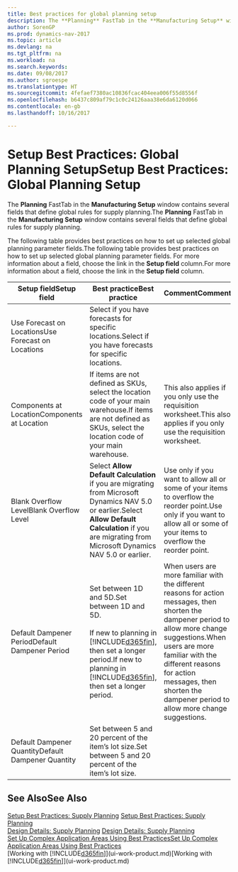 ```yaml
---
title: Best practices for global planning setup
description: The **Planning** FastTab in the **Manufacturing Setup** window contains several fields that define global rules for supply planning.
author: SorenGP
ms.prod: dynamics-nav-2017
ms.topic: article
ms.devlang: na
ms.tgt_pltfrm: na
ms.workload: na
ms.search.keywords: 
ms.date: 09/08/2017
ms.author: sgroespe
ms.translationtype: HT
ms.sourcegitcommit: 4fefaef7380ac10836fcac404eea006f55d8556f
ms.openlocfilehash: b6437c809af79c1c0c24126aaa38e6da6120d066
ms.contentlocale: en-gb
ms.lasthandoff: 10/16/2017

---
```

# <a name="setup-best-practices-global-planning-setup"></a><span data-ttu-id="42baa-103">Setup Best Practices: Global Planning Setup</span><span class="sxs-lookup"><span data-stu-id="42baa-103">Setup Best Practices: Global Planning Setup</span></span>
<span data-ttu-id="42baa-104">The **Planning** FastTab in the **Manufacturing Setup** window contains several fields that define global rules for supply planning.</span><span class="sxs-lookup"><span data-stu-id="42baa-104">The **Planning** FastTab in the **Manufacturing Setup** window contains several fields that define global rules for supply planning.</span></span>  

 <span data-ttu-id="42baa-105">The following table provides best practices on how to set up selected global planning parameter fields.</span><span class="sxs-lookup"><span data-stu-id="42baa-105">The following table provides best practices on how to set up selected global planning parameter fields.</span></span> <span data-ttu-id="42baa-106">For more information about a field, choose the link in the **Setup field** column.</span><span class="sxs-lookup"><span data-stu-id="42baa-106">For more information about a field, choose the link in the **Setup field** column.</span></span>  

|<span data-ttu-id="42baa-107">Setup field</span><span class="sxs-lookup"><span data-stu-id="42baa-107">Setup field</span></span>|<span data-ttu-id="42baa-108">Best practice</span><span class="sxs-lookup"><span data-stu-id="42baa-108">Best practice</span></span>|<span data-ttu-id="42baa-109">Comment</span><span class="sxs-lookup"><span data-stu-id="42baa-109">Comment</span></span>|  
|-----------------|-------------------|-------------|  
|<span data-ttu-id="42baa-110">Use Forecast on Locations</span><span class="sxs-lookup"><span data-stu-id="42baa-110">Use Forecast on Locations</span></span>|<span data-ttu-id="42baa-111">Select if you have forecasts for specific locations.</span><span class="sxs-lookup"><span data-stu-id="42baa-111">Select if you have forecasts for specific locations.</span></span>||  
|<span data-ttu-id="42baa-112">Components at Location</span><span class="sxs-lookup"><span data-stu-id="42baa-112">Components at Location</span></span>|<span data-ttu-id="42baa-113">If items are not defined as SKUs, select the location code of your main warehouse.</span><span class="sxs-lookup"><span data-stu-id="42baa-113">If items are not defined as SKUs, select the location code of your main warehouse.</span></span>|<span data-ttu-id="42baa-114">This also applies if you only use the requisition worksheet.</span><span class="sxs-lookup"><span data-stu-id="42baa-114">This also applies if you only use the requisition worksheet.</span></span>|  
|<span data-ttu-id="42baa-115">Blank Overflow Level</span><span class="sxs-lookup"><span data-stu-id="42baa-115">Blank Overflow Level</span></span>|<span data-ttu-id="42baa-116">Select **Allow Default Calculation** if you are migrating from Microsoft Dynamics NAV 5.0 or earlier.</span><span class="sxs-lookup"><span data-stu-id="42baa-116">Select **Allow Default Calculation** if you are migrating from Microsoft Dynamics NAV 5.0 or earlier.</span></span>|<span data-ttu-id="42baa-117">Use only if you want to allow all or some of your items to overflow the reorder point.</span><span class="sxs-lookup"><span data-stu-id="42baa-117">Use only if you want to allow all or some of your items to overflow the reorder point.</span></span>|  
|<span data-ttu-id="42baa-118">Default Dampener Period</span><span class="sxs-lookup"><span data-stu-id="42baa-118">Default Dampener Period</span></span>|<span data-ttu-id="42baa-119">Set between 1D and 5D.</span><span class="sxs-lookup"><span data-stu-id="42baa-119">Set between 1D and 5D.</span></span><br /><br /> <span data-ttu-id="42baa-120">If new to planning in [!INCLUDE[d365fin](includes/d365fin_md.md)], then set a longer period.</span><span class="sxs-lookup"><span data-stu-id="42baa-120">If new to planning in [!INCLUDE[d365fin](includes/d365fin_md.md)], then set a longer period.</span></span>|<span data-ttu-id="42baa-121">When users are more familiar with the different reasons for action messages, then shorten the dampener period to allow more change suggestions.</span><span class="sxs-lookup"><span data-stu-id="42baa-121">When users are more familiar with the different reasons for action messages, then shorten the dampener period to allow more change suggestions.</span></span>|  
|<span data-ttu-id="42baa-122">Default Dampener Quantity</span><span class="sxs-lookup"><span data-stu-id="42baa-122">Default Dampener Quantity</span></span>|<span data-ttu-id="42baa-123">Set between 5 and 20 percent of the item’s lot size.</span><span class="sxs-lookup"><span data-stu-id="42baa-123">Set between 5 and 20 percent of the item’s lot size.</span></span>||  

## <a name="see-also"></a><span data-ttu-id="42baa-124">See Also</span><span class="sxs-lookup"><span data-stu-id="42baa-124">See Also</span></span>  
 <span data-ttu-id="42baa-125">[Setup Best Practices: Supply Planning](setup-best-practices-supply-planning.md) </span><span class="sxs-lookup"><span data-stu-id="42baa-125">[Setup Best Practices: Supply Planning](setup-best-practices-supply-planning.md) </span></span>  
 <span data-ttu-id="42baa-126">[Design Details: Supply Planning](design-details-supply-planning.md) </span><span class="sxs-lookup"><span data-stu-id="42baa-126">[Design Details: Supply Planning](design-details-supply-planning.md) </span></span>  
 [<span data-ttu-id="42baa-127">Set Up Complex Application Areas Using Best Practices</span><span class="sxs-lookup"><span data-stu-id="42baa-127">Set Up Complex Application Areas Using Best Practices</span></span>](set-up-complex-application-areas-using-best-practices.md)  
 <span data-ttu-id="42baa-128">[Working with [!INCLUDE[d365fin](includes/d365fin_md.md)]](ui-work-product.md)</span><span class="sxs-lookup"><span data-stu-id="42baa-128">[Working with [!INCLUDE[d365fin](includes/d365fin_md.md)]](ui-work-product.md)</span></span>

